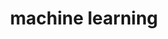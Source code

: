 ---
title: machine learning
icon_class: icon-machine
trend: Core ML, ML Kit, on-device vision and training
---